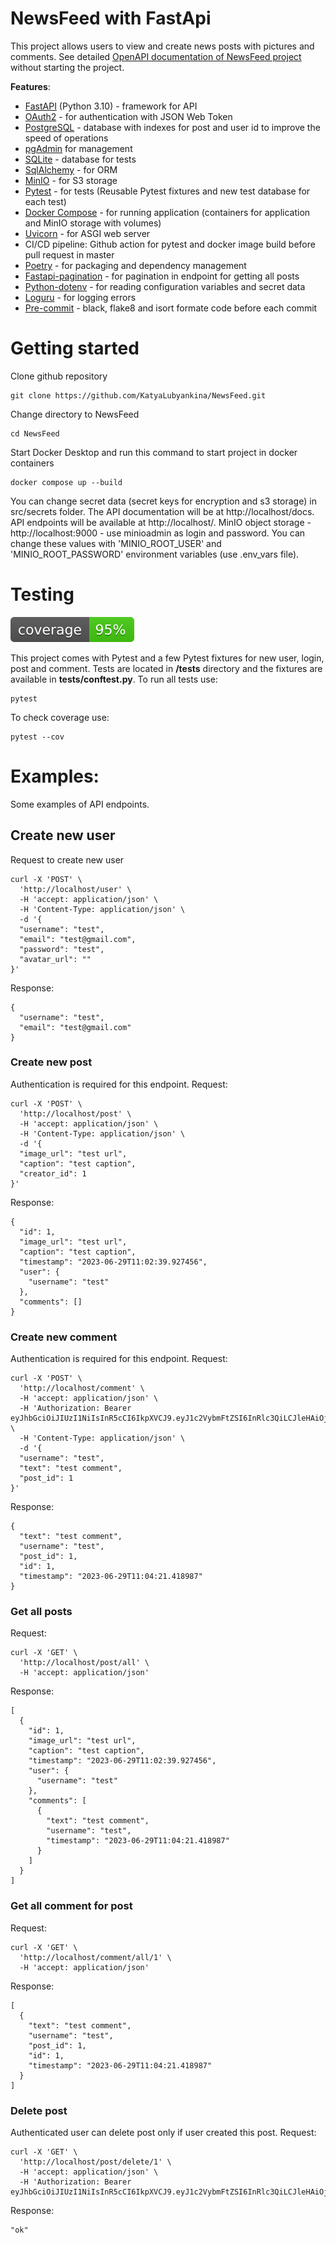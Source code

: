 # NewsFeed with FastApi
This project allows users to view and create news posts with pictures and comments.
See detailed [OpenAPI documentation of NewsFeed project](https://katyalubyankina.github.io/NewsFeed/) without starting the project.

**Features**:
- [FastAPI](https://fastapi.tiangolo.com/) (Python 3.10) - framework for API
- [OAuth2](https://fastapi.tiangolo.com/tutorial/security/oauth2-jwt/) - for authentication with JSON Web Token
- [PostgreSQL](https://www.postgresql.org/) - database with indexes for post and user id to improve the speed of operations
- [pgAdmin](https://www.pgadmin.org/) for management
- [SQLite](https://www.sqlite.org/index.html) - database for tests
- [SqlAlchemy](https://www.sqlalchemy.org/) - for ORM
- [MinIO](https://min.io/) - for S3 storage
- [Pytest](https://docs.pytest.org/en/latest/) - for tests (Reusable Pytest fixtures and new test database for each test)
- [Docker Compose](https://docs.docker.com/compose/) - for running application (containers for application and MinIO storage with volumes)
- [Uvicorn](https://www.uvicorn.org/) - for ASGI web server
- CI/CD pipeline: Github action for pytest and docker image build before pull request in master
- [Poetry](https://python-poetry.org/) - for packaging and dependency management
- [Fastapi-pagination](https://github.com/uriyyo/fastapi-pagination) - for pagination in endpoint for getting all posts
- [Python-dotenv](https://github.com/theskumar/python-dotenv) - for reading configuration variables and secret data
- [Loguru](https://loguru.readthedocs.io/en/stable/api/logger.html) - for logging errors
- [Pre-commit](https://pre-commit.com/) - black, flake8 and isort formate code before each commit
# Getting started
Clone github repository
```Shell
git clone https://github.com/KatyaLubyankina/NewsFeed.git
```
Change directory to NewsFeed
```Shell
cd NewsFeed
```
Start Docker Desktop and run this command to start project in docker containers
```Shell
docker compose up --build
```
You can change secret data (secret keys for encryption and s3 storage) in src/secrets folder.
The API documentation will be at http://localhost/docs.
API endpoints will be available at http://localhost/.
MinIO object storage - http://localhost:9000 - use minioadmin as login and password. You can change these values with 'MINIO_ROOT_USER' and 'MINIO_ROOT_PASSWORD' environment variables (use .env_vars file).


# Testing
![](coverage.svg)

This project comes with Pytest and a few Pytest fixtures for new user, login, post and comment. Tests are located in **/tests** directory and the fixtures are available in **tests/conftest.py**.
To run all tests use:
```Shell
pytest
```
To check coverage use:
```Shell
pytest --cov
```

# Examples:
Some examples of API endpoints.

## Create new user

Request to create new user
```
curl -X 'POST' \
  'http://localhost/user' \
  -H 'accept: application/json' \
  -H 'Content-Type: application/json' \
  -d '{
  "username": "test",
  "email": "test@gmail.com",
  "password": "test",
  "avatar_url": ""
}'
```
Response:
```
{
  "username": "test",
  "email": "test@gmail.com"
}
```
### Create new post
Authentication is required for this endpoint.
Request:
```
curl -X 'POST' \
  'http://localhost/post' \
  -H 'accept: application/json' \
  -H 'Content-Type: application/json' \
  -d '{
  "image_url": "test url",
  "caption": "test caption",
  "creator_id": 1
}'
```
Response:
```
{
  "id": 1,
  "image_url": "test url",
  "caption": "test caption",
  "timestamp": "2023-06-29T11:02:39.927456",
  "user": {
    "username": "test"
  },
  "comments": []
}
```
### Create new comment
Authentication is required for this endpoint.
Request:
```
curl -X 'POST' \
  'http://localhost/comment' \
  -H 'accept: application/json' \
  -H 'Authorization: Bearer eyJhbGciOiJIUzI1NiIsInR5cCI6IkpXVCJ9.eyJ1c2VybmFtZSI6InRlc3QiLCJleHAiOjE2ODgwMjY2NDF9.0BlUSHzdzR4lOdghXxuwxijc1E1aZQYJ_lOOUFWbNwY' \
  -H 'Content-Type: application/json' \
  -d '{
  "username": "test",
  "text": "test comment",
  "post_id": 1
}'
```
Response:
```
{
  "text": "test comment",
  "username": "test",
  "post_id": 1,
  "id": 1,
  "timestamp": "2023-06-29T11:04:21.418987"
}
```
### Get all posts
Request:
```
curl -X 'GET' \
  'http://localhost/post/all' \
  -H 'accept: application/json'
```
Response:
```
[
  {
    "id": 1,
    "image_url": "test url",
    "caption": "test caption",
    "timestamp": "2023-06-29T11:02:39.927456",
    "user": {
      "username": "test"
    },
    "comments": [
      {
        "text": "test comment",
        "username": "test",
        "timestamp": "2023-06-29T11:04:21.418987"
      }
    ]
  }
]
```
### Get all comment for post
Request:
```
curl -X 'GET' \
  'http://localhost/comment/all/1' \
  -H 'accept: application/json'
```
Response:
```
[
  {
    "text": "test comment",
    "username": "test",
    "post_id": 1,
    "id": 1,
    "timestamp": "2023-06-29T11:04:21.418987"
  }
]
```
### Delete post
Authenticated user can delete post only if user created this post.
Request:
```
curl -X 'GET' \
  'http://localhost/post/delete/1' \
  -H 'accept: application/json' \
  -H 'Authorization: Bearer eyJhbGciOiJIUzI1NiIsInR5cCI6IkpXVCJ9.eyJ1c2VybmFtZSI6InRlc3QiLCJleHAiOjE2ODgwMjY2NDF9.0BlUSHzdzR4lOdghXxuwxijc1E1aZQYJ_lOOUFWbNwY'
```
Response:
```
"ok"
```
